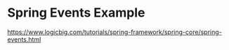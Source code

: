 # Spring Events Example

https://www.logicbig.com/tutorials/spring-framework/spring-core/spring-events.html